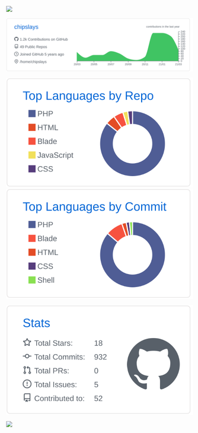 ![](https://komarev.com/ghpvc/?username=aethletic)

[![](https://raw.githubusercontent.com/aethletic/aethletic/master/profile-summary-card-output/github/0-profile-details.svg)](https://github.com/vn7n24fzkq/github-profile-summary-cards)

[![](https://raw.githubusercontent.com/aethletic/aethletic/master/profile-summary-card-output/github/1-repos-per-language.svg)](https://github.com/vn7n24fzkq/github-profile-summary-cards) [![](https://raw.githubusercontent.com/aethletic/aethletic/master/profile-summary-card-output/github/2-most-commit-language.svg)](https://github.com/vn7n24fzkq/github-profile-summary-cards)

[![](https://raw.githubusercontent.com/aethletic/aethletic/master/profile-summary-card-output/github/3-stats.svg)](https://github.com/vn7n24fzkq/github-profile-summary-cards)

![](https://hit.yhype.me/github/profile?user_id=19103498)
